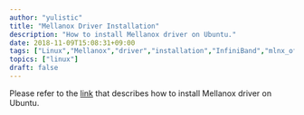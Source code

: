 ```yaml
---
author: "yulistic"
title: "Mellanox Driver Installation"
description: "How to install Mellanox driver on Ubuntu."
date: 2018-11-09T15:08:31+09:00
tags: ["Linux","Mellanox","driver","installation","InfiniBand","mlnx_ofed"]
topics: ["linux"]
draft: false
---
```


Please refer to the [link](https://docs.google.com/document/d/e/2PACX-1vQX2GJILFcqohCjjiYeHBpr_ri4cNl1JxWNuqLgmF14AKUUvQaGT7sfSqRjK_lWoudoqUgn2D6KUjrB/pub) that describes how to install Mellanox driver on Ubuntu.
